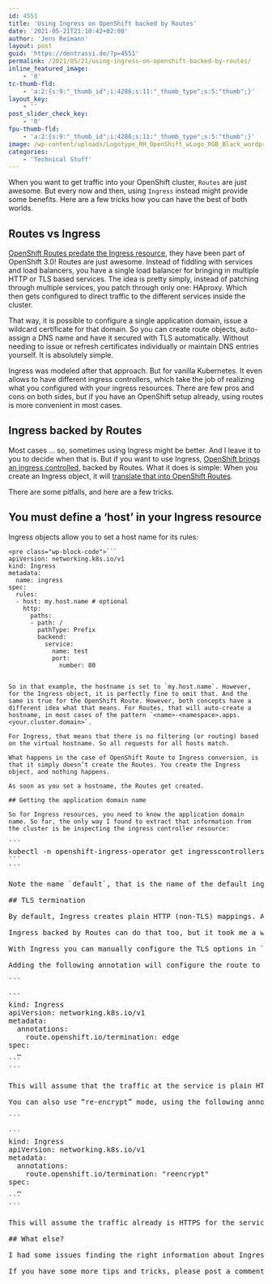 ```yaml
---
id: 4551
title: 'Using Ingress on OpenShift backed by Routes'
date: '2021-05-21T21:10:42+02:00'
author: 'Jens Reimann'
layout: post
guid: 'https://dentrassi.de/?p=4551'
permalink: /2021/05/21/using-ingress-on-openshift-backed-by-routes/
inline_featured_image:
    - '0'
tc-thumb-fld:
    - 'a:2:{s:9:"_thumb_id";i:4286;s:11:"_thumb_type";s:5:"thumb";}'
layout_key:
    - ''
post_slider_check_key:
    - '0'
fpu-thumb-fld:
    - 'a:2:{s:9:"_thumb_id";i:4286;s:11:"_thumb_type";s:5:"thumb";}'
image: /wp-content/uploads/Logotype_RH_OpenShift_wLogo_RGB_Black_wordpress.png
categories:
    - 'Technical Stuff'
---
```


When you want to get traffic into your OpenShift cluster, `Routes` are just awesome. But every now and then, using `Ingress` instead might provide some benefits. Here are a few tricks how you can have the best of both worlds.

## Routes vs Ingress

[OpenShift Routes predate the Ingress resource](https://www.openshift.com/blog/kubernetes-ingress-vs-openshift-route), they have been part of OpenShift 3.0! Routes are just awesome. Instead of fiddling with services and load balancers, you have a single load balancer for bringing in multiple HTTP or TLS based services. The idea is pretty simply, instead of patching through multiple services, you patch through only one: HAproxy. Which then gets configured to direct traffic to the different services inside the cluster.

That way, it is possible to configure a single application domain, issue a wildcard certificate for that domain. So you can create route objects, auto-assign a DNS name and have it secured with TLS automatically. Without needing to issue or refresh certificates individually or maintain DNS entries yourself. It is absolutely simple.

Ingress was modeled after that approach. But for vanilla Kubernetes. It even allows to have different ingress controllers, which take the job of realizing what you configured with your ingress resources. There are few pros and cons on both sides, but if you have an OpenShift setup already, using routes is more convenient in most cases.

## Ingress backed by Routes

Most cases … so, sometimes using Ingress might be better. And I leave it to you to decide when that is. But if you want to use Ingress, [OpenShift brings an ingress controlled](https://docs.openshift.com/container-platform/4.7/networking/ingress-operator.html), backed by Routes. What it does is simple: When you create an Ingress object, it will [translate that into OpenShift Routes](https://docs.openshift.com/container-platform/4.7/networking/routes/route-configuration.html#nw-ingress-creating-a-route-via-an-ingress_route-configuration).

There are some pitfalls, and here are a few tricks.

## You must define a ‘host’ in your Ingress resource

Ingress objects allow you to set a host name for its rules:

```
<pre class="wp-block-code">```
apiVersion: networking.k8s.io/v1
kind: Ingress
metadata:
  name: ingress
spec:
  rules:
  - host: my.host.name # optional
    http:
      paths:
      - path: /
        pathType: Prefix
        backend:
          service:
            name: test
            port:
              number: 80
```
```

So in that example, the hostname is set to `my.host.name`. However, for the Ingress object, it is perfectly fine to omit that. And the same is true for the OpenShift Route. However, both concepts have a different idea what that means. For Routes, that will auto-create a hostname, in most cases of the pattern `<name>-<namespace>.apps.<your.cluster.domain>`.

For Ingress, that means that there is no filtering (or routing) based on the virtual hostname. So all requests for all hosts match.

What happens in the case of OpenShift Route to Ingress conversion, is that it simply doesn’t create the Routes. You create the Ingress object, and nothing happens.

As soon as you set a hostname, the Routes get created.

## Getting the application domain name

So for Ingress resources, you need to know the application domain name. So far, the only way I found to extract that information from the cluster is be inspecting the ingress controller resource:

```
<pre class="wp-block-code">```
kubectl -n openshift-ingress-operator get ingresscontrollers.operator.openshift.io default -o jsonpath='{.status.domain}'
```
```

Note the name `default`, that is the name of the default ingress controller. Your cluster can have more. So you might need to tweak that in this case.

## TLS termination

By default, Ingress creates plain HTTP (non-TLS) mappings. A thing that shouldn’t exist anymore. And with Routes, it is super easy to fix that. You can configure the TLS termination, and so inside of your cluster you can still have HTTP, but at least externally, you can encrypt traffic with a cluster wide TLS certificate. With no extra effort.

Ingress backed by Routes can do that too, but it took me a while to find the right page explaining that.

With Ingress you can manually configure the TLS options in `.spec.tls`. But that isn’t necessary, if you simply want to use the OpenShift cluster wide TLS certificate.

Adding the following annotation will configure the route to do “edge” termination:

```
<pre class="wp-block-code">```
kind: Ingress
apiVersion: networking.k8s.io/v1
metadata:
  annotations:
    route.openshift.io/termination: edge
spec:
  …
```
```

This will assume that the traffic at the service is plain HTTP, and encrypt to so that you have HTTPS outside your cluster.

You can also use “re-encrypt” mode, using the following annotation:

```
<pre class="wp-block-code">```
kind: Ingress
apiVersion: networking.k8s.io/v1
metadata:
  annotations:
    route.openshift.io/termination: "reencrypt" 
spec:
  …
```
```

This will assume the traffic already is HTTPS for the service, and it will re-encrypt this at the route level. However, the internal HTTPS traffic can use the internal CA, in which case you don’t need to configure any key/cert on the route level, as that is already trusted internally.

## What else?

I had some issues finding the right information about Ingress on OpenShift, most documentation is about Routes. And I can understand why, because they are just awesome. But I wanted to document what I found out, also through digging through code and other blog posts. So I simply wanted to share what I have learned, in the hope that others might find that information more easily.

If you have some more tips and tricks, please post a comment. I would be happy to update the post with some more information.